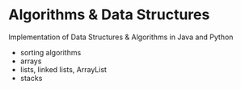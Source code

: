# Algorithms & Data Structures
Implementation of Data Structures & Algorithms in Java and Python </br>

- sorting algorithms
- arrays
- lists, linked lists, ArrayList
- stacks
